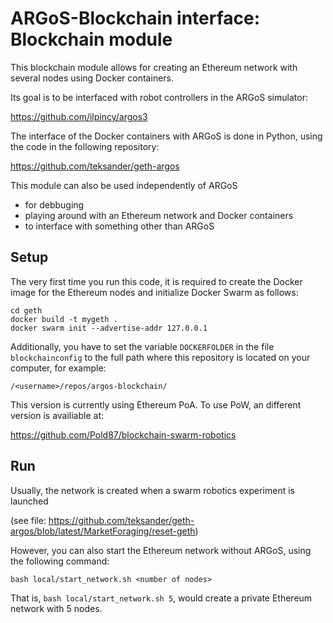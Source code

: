 # ARGoS-Blockchain interface: Blockchain module

This blockchain module allows for creating an Ethereum network with several nodes using Docker containers.

Its goal is to be interfaced with robot controllers in the ARGoS simulator:

https://github.com/ilpincy/argos3

The interface of the Docker containers with ARGoS is done in Python, using the code in the following repository:

https://github.com/teksander/geth-argos


This module can also be used independently of ARGoS
- for debbuging
- playing around with an Ethereum network and Docker containers
- to interface with something other than ARGoS


## Setup

The very first time you run this code, it is required to create the
Docker image for the Ethereum nodes and initialize Docker Swarm as
follows:

```
cd geth
docker build -t mygeth .
docker swarm init --advertise-addr 127.0.0.1
```

Additionally, you have to set the variable `DOCKERFOLDER` in
the file `blockchainconfig` to the full path where this
repository is located on your computer, for example:

```
/<username>/repos/argos-blockchain/
```

This version is currently using Ethereum PoA. To use PoW, an different version is availiable at:

https://github.com/Pold87/blockchain-swarm-robotics


## Run

Usually, the network is created when a swarm robotics experiment is launched 

(see file: https://github.com/teksander/geth-argos/blob/latest/MarketForaging/reset-geth)

However, you can also start the Ethereum network without ARGoS, using
the following command:

```
bash local/start_network.sh <number of nodes>
```

That is, `bash local/start_network.sh 5`, would create a private Ethereum network with 5 nodes.
